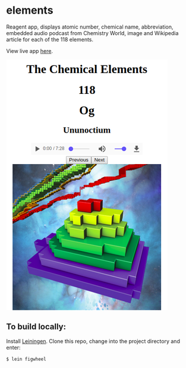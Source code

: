 # elements
Reagent app, displays atomic number, chemical name, abbreviation, embedded audio podcast from Chemistry World, image and Wikipedia article for each of the 118 elements.

View live app [here](https://bobbicodes.github.io/elements/).

![](https://github.com/bobbicodes/elements/blob/master/Screenshot%20from%202018-05-29%2000-59-29.png)

## To build locally:

Install [Leiningen](https://leiningen.org/). Clone this repo, change into the project directory and enter:

    $ lein figwheel
